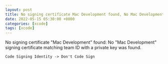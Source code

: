 ```yaml
---
layout: post
title: No signing certificate Mac Development found, No Mac Development signing certificate matching team ID with a private key was found.
date: 2022-05-15 05:30:00 +0800
categories: [xcode]
tags: [xcode]
---
```


No signing certificate "Mac Development" found: No "Mac Development" signing certificate matching team ID with a private key was found.

```
Code Signing Identity -> Don't Code Sign
```